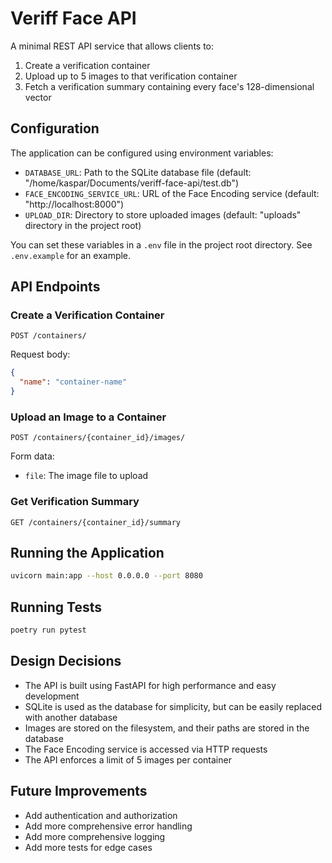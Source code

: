 # Veriff Face API

A minimal REST API service that allows clients to:
1. Create a verification container
2. Upload up to 5 images to that verification container
3. Fetch a verification summary containing every face's 128-dimensional vector

## Configuration

The application can be configured using environment variables:

- `DATABASE_URL`: Path to the SQLite database file (default: "/home/kaspar/Documents/veriff-face-api/test.db")
- `FACE_ENCODING_SERVICE_URL`: URL of the Face Encoding service (default: "http://localhost:8000")
- `UPLOAD_DIR`: Directory to store uploaded images (default: "uploads" directory in the project root)

You can set these variables in a `.env` file in the project root directory. See `.env.example` for an example.

## API Endpoints

### Create a Verification Container
```
POST /containers/
```
Request body:
```json
{
  "name": "container-name"
}
```

### Upload an Image to a Container
```
POST /containers/{container_id}/images/
```
Form data:
- `file`: The image file to upload

### Get Verification Summary
```
GET /containers/{container_id}/summary
```

## Running the Application

```bash
uvicorn main:app --host 0.0.0.0 --port 8080
```

## Running Tests

```bash
poetry run pytest
```

## Design Decisions

- The API is built using FastAPI for high performance and easy development
- SQLite is used as the database for simplicity, but can be easily replaced with another database
- Images are stored on the filesystem, and their paths are stored in the database
- The Face Encoding service is accessed via HTTP requests
- The API enforces a limit of 5 images per container

## Future Improvements

- Add authentication and authorization
- Add more comprehensive error handling
- Add more comprehensive logging
- Add more tests for edge cases